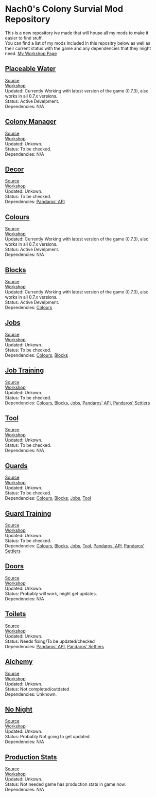 # Nach0's Colony Survial Mod Repository
This is a new repository ive made that will house all my mods to make it easier to find stuff.  
You can find a list of my mods included in this repositry below as well as their current status with the game and any dependencies that they might need.
[My Workshop Page](https://steamcommunity.com/id/NACH0CHEE5E/myworkshopfiles/?appid=366090)

## [Placeable Water](https://github.com/NACH0CHEE5E/CS-Mods/blob/master/PlaceableWater/ReadMe.md)
[Source](https://github.com/NACH0CHEE5E/CS-Mods/tree/master/PlaceableWater)  
[Workshop](https://steamcommunity.com/sharedfiles/filedetails/?id=2056403349)  
Updated: Currently Working with latest version of the game (0.7.3), also works in all 0.7.x versions.  
Status: Active Develpment.  
Dependencies: N/A  

## [Colony Manager](https://github.com/NACH0CHEE5E/CS-Mods/blob/master/ColonyManager/ReadMe.md)
[Source](https://github.com/NACH0CHEE5E/CS-Mods/tree/master/ColonyManager)  
[Workshop](https://steamcommunity.com/sharedfiles/filedetails/?id=2056399773)  
Updated: Unkown.  
Status: To be checked.  
Dependencies: N/A  

## [Decor](https://github.com/NACH0CHEE5E/CS-Mods/blob/master/Decor/ReadMe.md)
[Source](https://github.com/NACH0CHEE5E/CS-Mods/tree/master/Decor)  
[Workshop](https://steamcommunity.com/sharedfiles/filedetails/?id=1930301170)  
Updated: Unkown.  
Status: To be checked.  
Dependencies: [Pandaros' API](https://github.com/JBurlison/Pandaros.API)  

## [Colours](https://github.com/NACH0CHEE5E/CS-Mods/blob/master/Colours/ReadMe.md)
[Source](https://github.com/NACH0CHEE5E/CS-Mods/tree/master/Colours)  
[Workshop](https://steamcommunity.com/sharedfiles/filedetails/?id=1930305965)  
Updated: Currently Working with latest version of the game (0.7.3), also works in all 0.7.x versions.  
Status: Active Develpment.  
Dependencies: N/A  

## [Blocks](https://github.com/NACH0CHEE5E/CS-Mods/blob/master/Blocks/ReadMe.md)
[Source](https://github.com/NACH0CHEE5E/CS-Mods/tree/master/Blocks)  
[Workshop](https://steamcommunity.com/sharedfiles/filedetails/?id=2056396874)  
Updated: Currently Working with latest version of the game (0.7.3), also works in all 0.7.x versions.  
Status: Active Develpment.  
Dependencies: [Colours](https://github.com/NACH0CHEE5E/CS-Mods/tree/master/Colours)

## [Jobs](https://github.com/NACH0CHEE5E/CS-Mods/blob/master/Jobs/ReadMe.md)
[Source](https://github.com/NACH0CHEE5E/CS-Mods/tree/master/Jobs)  
[Workshop](https://steamcommunity.com/sharedfiles/filedetails/?id=2056408583)  
Updated: Unkown.  
Status: To be checked.  
Dependencies: [Colours](https://github.com/NACH0CHEE5E/CS-Mods/tree/master/Colours), [Blocks](https://github.com/NACH0CHEE5E/CS-Mods/tree/master/Blocks)  

## [Job Training](https://github.com/NACH0CHEE5E/CS-Mods/blob/master/JobTraining/ReadMe.md)
[Source](https://github.com/NACH0CHEE5E/CS-Mods/tree/master/JobTraining)  
[Workshop](https://steamcommunity.com/sharedfiles/filedetails/?id=2056416008)  
Updated: Unkown.  
Status: To be checked.  
Dependencies: [Colours](https://github.com/NACH0CHEE5E/CS-Mods/tree/master/Colours), [Blocks](https://github.com/NACH0CHEE5E/CS-Mods/tree/master/Blocks), [Jobs](https://github.com/NACH0CHEE5E/CS-Mods/blob/master/Jobs), [Pandaros' API](https://github.com/JBurlison/Pandaros.API), [Pandaros' Settlers](https://github.com/JBurlison/Pandaros.Settlers)

## [Tool](https://github.com/NACH0CHEE5E/CS-Mods/blob/master/Tool/ReadMe.md)
[Source](https://github.com/NACH0CHEE5E/CS-Mods/tree/master/Tool)  
[Workshop](https://steamcommunity.com/sharedfiles/filedetails/?id=2056422447)  
Updated: Unkown.  
Status: To be checked.  
Dependencies: N/A  

## [Guards](https://github.com/NACH0CHEE5E/CS-Mods/blob/master/Guards/ReadMe.md)
[Source](https://github.com/NACH0CHEE5E/CS-Mods/tree/master/Guards)  
[Workshop](https://steamcommunity.com/sharedfiles/filedetails/?id=2056425435)  
Updated: Unkown.  
Status: To be checked.  
Dependencies: [Colours](https://github.com/NACH0CHEE5E/CS-Mods/tree/master/Colours), [Blocks](https://github.com/NACH0CHEE5E/CS-Mods/tree/master/Blocks), [Jobs](https://github.com/NACH0CHEE5E/CS-Mods/blob/master/Jobs), [Tool](https://github.com/NACH0CHEE5E/CS-Mods/blob/master/Tool)

## [Guard Training](https://github.com/NACH0CHEE5E/CS-Mods/blob/master/GuardTraining/ReadMe.md)
[Source](https://github.com/NACH0CHEE5E/CS-Mods/tree/master/GuardTraining)  
[Workshop](https://steamcommunity.com/sharedfiles/filedetails/?id=2056427452)  
Updated: Unkown.  
Status: To be checked.  
Dependencies: [Colours](https://github.com/NACH0CHEE5E/CS-Mods/tree/master/Colours), [Blocks](https://github.com/NACH0CHEE5E/CS-Mods/tree/master/Blocks), [Jobs](https://github.com/NACH0CHEE5E/CS-Mods/blob/master/Jobs), [Tool](https://github.com/NACH0CHEE5E/CS-Mods/blob/master/Tool), [Pandaros' API](https://github.com/JBurlison/Pandaros.API), [Pandaros' Settlers](https://github.com/JBurlison/Pandaros.Settlers)  

## [Doors](https://github.com/NACH0CHEE5E/CS-Mods/blob/master/Doors/ReadMe.md)
[Source](https://github.com/NACH0CHEE5E/CS-Mods/tree/master/Doors)  
[Workshop](https://steamcommunity.com/sharedfiles/filedetails/?id=2056420692)  
Updated: Unkown.  
Status: Probably will work, might get updates.  
Dependencies: N/A  

## [Toilets](https://github.com/NACH0CHEE5E/CS-Mods/blob/master/Toilets/ReadMe.md)
[Source](https://github.com/NACH0CHEE5E/CS-Mods/tree/master/Toilets)  
[Workshop](https://steamcommunity.com/sharedfiles/filedetails/?id=2056430381)  
Updated: Unkown.  
Status: Needs fixing/To be updated/checked  
Dependencies: [Pandaros' API](https://github.com/JBurlison/Pandaros.API), [Pandaros' Settlers](https://github.com/JBurlison/Pandaros.Settlers)  

## [Alchemy](https://github.com/NACH0CHEE5E/CS-Mods/blob/master/Alchemy/ReadMe.md)
[Source](https://github.com/NACH0CHEE5E/CS-Mods/tree/master/Alchemy)  
[Workshop](https://steamcommunity.com/sharedfiles/filedetails/?id=2056429199)  
Updated: Unkown.  
Status: Not completed/outdated  
Dependencies: Unknown.  

## [No Night](https://github.com/NACH0CHEE5E/CS-Mods/blob/master/NoNight/ReadMe.md)
[Source](https://github.com/NACH0CHEE5E/CS-Mods/tree/master/NoNight)  
[Workshop](https://steamcommunity.com/sharedfiles/filedetails/?id=2056431300)  
Updated: Unkown.  
Status: Probably Not going to get updated.  
Dependencies: N/A  

## [Production Stats](https://github.com/NACH0CHEE5E/CS-Mods/blob/master/ProductionStats/ReadMe.md)
[Source](https://github.com/NACH0CHEE5E/CS-Mods/tree/master/ProductionStats)  
[Workshop](https://steamcommunity.com/sharedfiles/filedetails/?id=1930304311)  
Updated: Unkown.  
Status: Not needed game has production stats in game now.  
Dependencies: N/A  
